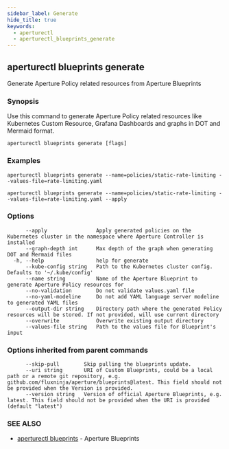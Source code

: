 ```yaml
---
sidebar_label: Generate
hide_title: true
keywords:
  - aperturectl
  - aperturectl_blueprints_generate
---
```


## aperturectl blueprints generate

Generate Aperture Policy related resources from Aperture Blueprints

### Synopsis

Use this command to generate Aperture Policy related resources like Kubernetes
Custom Resource, Grafana Dashboards and graphs in DOT and Mermaid format.

```
aperturectl blueprints generate [flags]
```

### Examples

```
aperturectl blueprints generate --name=policies/static-rate-limiting --values-file=rate-limiting.yaml

aperturectl blueprints generate --name=policies/static-rate-limiting --values-file=rate-limiting.yaml --apply
```

### Options

```
      --apply                Apply generated policies on the Kubernetes cluster in the namespace where Aperture Controller is installed
      --graph-depth int      Max depth of the graph when generating DOT and Mermaid files
  -h, --help                 help for generate
      --kube-config string   Path to the Kubernetes cluster config. Defaults to '~/.kube/config'
      --name string          Name of the Aperture Blueprint to generate Aperture Policy resources for
      --no-validation        Do not validate values.yaml file
      --no-yaml-modeline     Do not add YAML language server modeline to generated YAML files
      --output-dir string    Directory path where the generated Policy resources will be stored. If not provided, will use current directory
      --overwrite            Overwrite existing output directory
      --values-file string   Path to the values file for Blueprint's input
```

### Options inherited from parent commands

```
      --skip-pull        Skip pulling the blueprints update.
      --uri string       URI of Custom Blueprints, could be a local path or a remote git repository, e.g. github.com/fluxninja/aperture/blueprints@latest. This field should not be provided when the Version is provided.
      --version string   Version of official Aperture Blueprints, e.g. latest. This field should not be provided when the URI is provided (default "latest")
```

### SEE ALSO

- [aperturectl blueprints](/reference/aperturectl/blueprints/blueprints.md) -
  Aperture Blueprints
